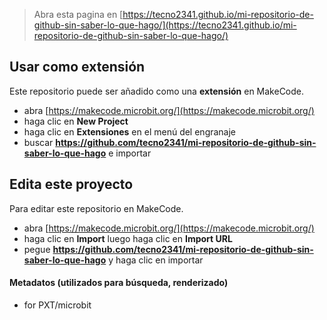 
> Abra esta pagina en [https://tecno2341.github.io/mi-repositorio-de-github-sin-saber-lo-que-hago/](https://tecno2341.github.io/mi-repositorio-de-github-sin-saber-lo-que-hago/)

## Usar como extensión

Este repositorio puede ser añadido como una **extensión** en MakeCode.

* abra [https://makecode.microbit.org/](https://makecode.microbit.org/)
* haga clic en **New Project**
* haga clic en **Extensiones** en el menú del engranaje
* buscar **https://github.com/tecno2341/mi-repositorio-de-github-sin-saber-lo-que-hago** e importar

## Edita este proyecto

Para editar este repositorio en MakeCode.

* abra [https://makecode.microbit.org/](https://makecode.microbit.org/)
* haga clic en **Import** luego haga clic en **Import URL**
* pegue **https://github.com/tecno2341/mi-repositorio-de-github-sin-saber-lo-que-hago** y haga clic en importar

#### Metadatos (utilizados para búsqueda, renderizado)

* for PXT/microbit
<script src="https://makecode.com/gh-pages-embed.js"></script><script>makeCodeRender("{{ site.makecode.home_url }}", "{{ site.github.owner_name }}/{{ site.github.repository_name }}");</script>
